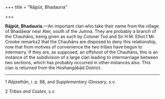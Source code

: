 +++
title = "Rājpūt, Bhadauria"

+++

**Rājpūt, Bhadauria.**—An important clan who take their name from the village of Bhadāwar near Ater, south of the Jumna. They are probably a branch of the Chauhāns, being given as such by Colonel Tod and Sir H.M. Elliot.1 Mr. Crooke remarks2 that the Chauhāns are disposed to deny this relationship, now that from motives of convenience the two tribes have begun to intermarry. If they are, as supposed, an offshoot of the Chauhāns, this is an instance of the subdivision of a large clan leading to intermarriage between two sections, which has probably occurred in other instances also. This clan is returned from the Hoshangābād District. 


* * *

1 *Rājasthān*, i. p. 88, and *Supplementary Glossary*, *s.v.*

2 *Tribes and Castes*, *s.v.*



